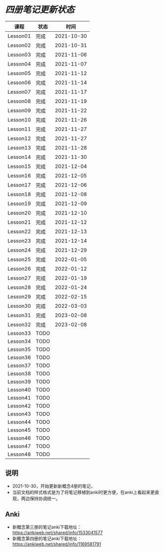 # *四册笔记更新状态*

| 课程     | 状态 | 时间       |
| -------- | ---- | ---------- |
| Lesson01 | 完成 | 2021-10-30 |
| Lesson02 | 完成 | 2021-10-31 |
| Lesson03 | 完成 | 2021-11-06 |
| Lesson04 | 完成 | 2021-11-07 |
| Lesson05 | 完成 | 2021-11-12 |
| Lesson06 | 完成 | 2021-11-14 |
| Lesson07 | 完成 | 2021-11-17 |
| Lesson08 | 完成 | 2021-11-19 |
| Lesson09 | 完成 | 2021-11-22 |
| Lesson10 | 完成 | 2021-11-26 |
| Lesson11 | 完成 | 2021-11-27 |
| Lesson12 | 完成 | 2021-11-27 |
| Lesson13 | 完成 | 2021-11-28 |
| Lesson14 | 完成 | 2021-11-30 |
| Lesson15 | 完成 | 2021-12-04 |
| Lesson16 | 完成 | 2021-12-05 |
| Lesson17 | 完成 | 2021-12-06 |
| Lesson18 | 完成 | 2021-12-08 |
| Lesson19 | 完成 | 2021-12-09 |
| Lesson20 | 完成 | 2021-12-10 |
| Lesson21 | 完成 | 2021-12-12 |
| Lesson22 | 完成 | 2021-12-13 |
| Lesson23 | 完成 | 2021-12-14 |
| Lesson24 | 完成 | 2021-12-29 |
| Lesson25 | 完成 | 2022-01-05 |
| Lesson26 | 完成 | 2022-01-12 |
| Lesson27 | 完成 | 2022-01-19 |
| Lesson28 | 完成 | 2022-01-24 |
| Lesson29 | 完成 | 2022-02-15 |
| Lesson30 | 完成 | 2022-03-03 |
| Lesson31 | 完成 | 2023-02-08 |
| Lesson32 | 完成 | 2023-02-08 |
| Lesson33 | TODO |            |
| Lesson34 | TODO |            |
| Lesson35 | TODO |            |
| Lesson36 | TODO |            |
| Lesson37 | TODO |            |
| Lesson38 | TODO |            |
| Lesson39 | TODO |            |
| Lesson40 | TODO |            |
| Lesson41 | TODO |            |
| Lesson42 | TODO |            |
| Lesson43 | TODO |            |
| Lesson44 | TODO |            |
| Lesson45 | TODO |            |
| Lesson46 | TODO |            |
| Lesson47 | TODO |            |
| Lesson48 | TODO |            |

## 说明

* 2021-10-30，开始更新新概念4册的笔记，
* 当前文档的样式格式是为了将笔记移植到anki时更方便，在anki上看起来更直观，两边保持协调统一。

## Anki

* 新概念第三册的笔记anki下载地址：https://ankiweb.net/shared/info/1533041577
* 新概念第四册的笔记anki下载地址：https://ankiweb.net/shared/info/1169581791

